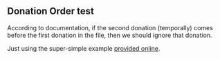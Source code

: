 ## Donation Order test

According to documentation, if the second donation (temporally) comes 
before the first donation in the file, then we should ignore that donation. 

Just using the super-simple example [provided online](https://github.com/InsightDataScience/donation-analytics/#what-do-i-do-when-the-data-is-listed-out-of-order). 

